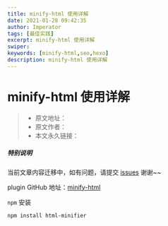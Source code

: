 ```yaml
---
title: minify-html 使用详解
date: 2021-01-28 09:42:35
author: Imperator
tags: [最佳实践]
excerpt: minify-html 使用详解
swiper:
keywords: [minify-html,seo,hexo]
description: minify-html 使用详解
---
```


# minify-html 使用详解

> * 原文地址：[]()
> * 原文作者：[]()
> * 本文永久链接：[]()

##### **特别说明**

当前文章内容迁移中，如有问题，请提交 [issues](https://github.com/Starrier/starrier.github.io/issues) 谢谢~~

plugin GitHub 地址：[minify-html](https://github.com/kangax/html-minifier)

`npm` 安装

```npm
npm install html-minifier
```




